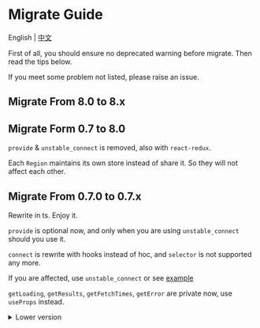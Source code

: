 # Migrate Guide

English | [中文](https://github.com/regionjs/region-core/blob/master/docs/Migrate-zh_CN.md)

First of all, you should ensure no deprecated warning before migrate. Then read the tips below.

If you meet some problem not listed, please raise an issue.

## Migrate From 8.0 to 8.x

## Migrate Form 0.7 to 8.0

`provide` & `unstable_connect` is removed, also with `react-redux`.

Each `Region` maintains its own store instead of share it. So they will not affect each other.

## Migrate From 0.7.0 to 0.7.x

Rewrite in ts. Enjoy it.

`provide` is optional now, and only when you are using `unstable_connect` should you use it.

`connect` is rewrite with hooks instead of hoc, and `selector` is not supported any more.

If you are affected, use `unstable_connect` or see [example](https://github.com/regionjs/region-core/blob/master/example/src/Selector/index.jsx)

`getLoading`, `getResults`, `getFetchTimes`, `getError` are private now, use `useProps` instead.

<details>
  <summary>
    Lower version
  </summary>

## Migrate From 0.6 to 0.7

update `react@16.8` and `react-redux@6` if you use it, because of the new hook `useProps`.

## Migrate From 0.6.0 to 0.6.x

Some functions are added private_ prefix. If your are not using them, there should be no effect on you.

They are `private_setState`, `private_reducer`, `private_selectorFactory` (from `mapResultsToProps`).

## Migrate From 0.5 to 0.6

package is renamed to `region-core` & `region-shortcut`, `redux-loadings` will be maintained for a while.

expireTime is set to 0, you can remove your forceUpdate.

You can get expireTime back, using [Region](https://github.com/regionjs/region-core/blob/master/docs/Document.md#Region).

If you are using your own store, create a file named `Provider.js`, then write:

```javascript
import { getProvider } from 'region-shortcut';
import store, { reducers } from './store';

const Provider = getProvider({ store, reducers });

export default Provider;
```

## Migrate From 0.5.0 to 0.5.1

set & load is refactored. You may meet some tiny difference.

If your usage is recommend, there should be no effect on you.

## Migrate From 0.4 to 0.5

You may use `Provider` to replace `reducer` as store is inside `redux-loadings`.

It is not a must-do.

```javascript
import { Provider } from 'react-redux';
import store from './store';

<Provider store={store}>
  <App />
</Provider>
```

==>

```javascript
import { Provider } from 'redux-loading';

<Provider>
  <App />
</Provider>
```

## Migrate From 0.3 to 0.4

In 0.3, if load is not called, loading returns undefined. Now loading is true. You can set `strictLoading` as false to forward.

You should be more careful about the loading.

```javascript
setConfig({ store, reducerPath: 'result', strictLoading: false });
```

## Migrate From 0.2 to 0.3

### redux-thunk is not peered anymore

```javascript
import thunk from 'redux-thunk';
const middleware = applyMiddleware(thunk);
```

==>

```javascript
const middleware = applyMiddleware();
```

### store is needed

```javascript
import { reducer as result, setConfig } from 'redux-loadings';

const reducer = combineReducers({ result });
setConfig({ reducerPath: 'result' });
```

==>

```javascript
import { reducer as result, setConfig } from 'redux-loadings';

const reducer = combineReducers({ result });
// ...
const store = compose(middleware)(createStore)(reducer);
setConfig({ store, reducerPath: 'result' });
```

### load not in surround

```javascript
dispatch(load(key, asyncFunction, props));
```

==>

```javascript
load(key, asyncFunction, props);
```
</details>
